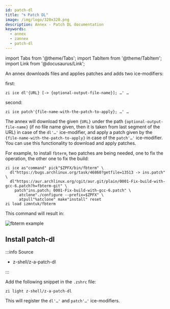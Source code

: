 ```yaml
---
id: patch-dl
title: "🌀 Patch DL"
image: /img/logo/320x320.png
description: Annex - Patch DL documentation
keywords:
  - annex
  - zannex
  - patch-dl
---
```


<!-- @format -->

import Tabs from '@theme/Tabs';
import TabItem from '@theme/TabItem';
import Link from '@docusaurus/Link';

An annex downloads files and applies patches and adds two ice-modifiers:

first:

```shell
zi ice dl'{URL} [-> {optional-output-file-name}]; …' …
```

second:

```shell
zi ice patch'{file-name-with-the-patch-to-apply}; …' …
```

The annex will download the given `{URL}` under the path `{optional-output-file-name}` (if no file name given, then it is taken from last segment of the URL) in case of the `dl'…'` ice-modifier, and apply a patch given by the `{file-name-with-the-patch-to-apply}` in case of the `patch'…'` ice-modifier. You can use this functionality to download and apply patches.

For example, to install `fbterm`, two patches are being needed, one to fix the operation, the other one to fix the build:

```shell showLineNumbers
zi ice as"command" pick"$ZPFX/bin/fbterm" \
  dl"https://bugs.archlinux.org/task/46860?getfile=13513 -> ins.patch" \
  dl"https://aur.archlinux.org/cgit/aur.git/plain/0001-Fix-build-with-gcc-6.patch?h=fbterm-git" \
    patch"ins.patch; 0001-Fix-build-with-gcc-6.patch" \
      atclone"./configure --prefix=$ZPFX" \
      atpull"%atclone" make"install" reset
zi load izmntuk/fbterm
```

This command will result in:

![fbterm example](https://raw.githubusercontent.com/z-shell/z-a-patch-dl/main/docs/images/fbterm-ex.png#center)

## Install patch-dl

:::info Source

- <Link className="github-link" href="https://github.com/z-shell/z-a-patch-dl">z-shell/z-a-patch-dl</Link>

:::

<Tabs>
  <TabItem value="default" label="Default" default>

Add the following snippet in the `.zshrc` file:

```shell
zi light z-shell/z-a-patch-dl
```

</TabItem>
</Tabs>

This will register the `dl'…'` and `patch'…'` ice-modifiers.
